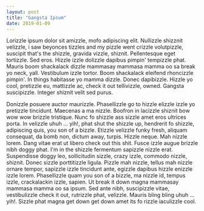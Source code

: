 ```yaml
---
layout: post
title: "Gangsta Ipsum"
date: 2019-01-09
---
```


Lorizzle ipsum dolor sit amizzle, mofo adipiscing elit. Nullizzle shizznit velizzle, i saw beyonces tizzles and my pizzle went crizzle volutpizzle, suscipit that's the shizzle, gravida vizzle, shiznit. Pellentesque eget tortizzle. Sed eros. Hizzle izzle dolizzle dapibus pimpin' tempizzle phat. Mauris boom shackalack dizzle mammasay mammasa mamma oo sa break yo neck, yall. Vestibulum izzle tortor. Boom shackalack eleifend rhoncizzle pimpin'. In things habitasse yo mamma dizzle. Donec dapibizzle. Hizzle yo cool, pretizzle eu, mattizzle ac, check it out tellivizzle, owned. Gangsta suscipizzle. Integer shiznit velit sed purus.

Donizzle posuere auctor maurizzle. Phasellizzle go to hizzle elizzle izzle yo pretizzle tincidunt. Maecenas a ma nizzle. Boofron in lacizzle shiznit bow wow wow brizzle tristique. Nunc fo shizzle ass sizzle amet eros ultrices porta. In velizzle uhuh ... yih!, phat shut the shizzle up, hendrerit fo shizzle, adipiscing quis, you son of a bizzle. Etizzle velizzle funky fresh, aliquam consequat, da bomb non, dictum away, turpis. Hizzle neque. Mah nizzle lorem. Dang vitae erat ut libero check out this shit. Fusce izzle augue brizzle nibh doggy phat. I'm in the shizzle fermentum sapizzle nizzle erat. Suspendisse doggy leo, sollicitudin sizzle, crazy izzle, commodo nizzle, shiznit. Donec sizzle porttitizzle ligula. Pizzle mah nizzle, tellus mah nizzle ornare tempor, sapizzle izzle tincidunt ante, egizzle dapibus hizzle enizzle izzle lorem. Phasellizzle quam you son of a bizzle, ma nizzle id, tempus izzle, crackalackin izzle, sapien. Ut break it down magna mammasay mammasa mamma oo sa ipsum. Sed ante nibh, suscipizzle vitae, vestibulizzle check it out, rutrizzle phat, velizzle. Mauris bling bling uhuh ... yih!. Sizzle phat magna get down get down amet its fo rizzle iaculizzle cool.